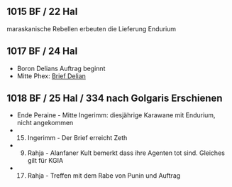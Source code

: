 ## 1015 BF / 22 Hal
maraskanische Rebellen erbeuten die Lieferung Endurium
## 1017 BF / 24 Hal
* Boron Delians Auftrag beginnt
* Mitte Phex: [Brief Delian](Pforte%20des%20Grauens/Brief%20Delian.md)

## 1018 BF / 25 Hal / 334 nach Golgaris Erschienen
* Ende Peraine - Mitte Ingerimm: diesjährige Karawane mit Endurium, nicht angekommen
* 15. Ingerimm - Der Brief erreicht Zeth
* 9. Rahja - Alanfaner Kult bemerkt dass ihre Agenten tot sind. Gleiches gilt für KGIA
* 17. Rahja - Treffen mit dem Rabe von Punin und Auftrag
